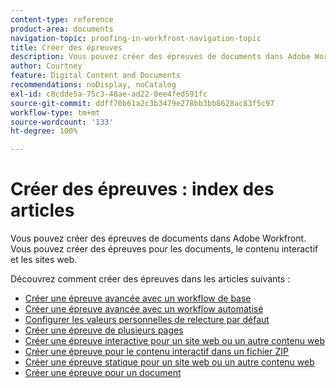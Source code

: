 ```yaml
---
content-type: reference
product-area: documents
navigation-topic: proofing-in-workfront-navigation-topic
title: Créer des épreuves
description: Vous pouvez créer des épreuves de documents dans Adobe Workfront. Vous pouvez créer des épreuves de documents dans Adobe Workfront. Vous pouvez créer des épreuves pour les documents, le contenu interactif et les sites web. Découvrez comment créer des épreuves dans les articles suivants.
author: Courtney
feature: Digital Content and Documents
recommendations: noDisplay, noCatalog
exl-id: c8cdde5a-75c3-48ae-ad22-0ee4fed591fc
source-git-commit: ddff70b61a2c3b3479e278bb3bb8628ac83f5c97
workflow-type: tm+mt
source-wordcount: '133'
ht-degree: 100%

---
```


# Créer des épreuves : index des articles

<!--Audited: 01/2024-->

Vous pouvez créer des épreuves de documents dans Adobe Workfront. Vous pouvez créer des épreuves pour les documents, le contenu interactif et les sites web.

Découvrez comment créer des épreuves dans les articles suivants :

* [Créer une épreuve avancée avec un workflow de base](../../../review-and-approve-work/proofing/creating-proofs-within-workfront/configure-basic-proof-workflow.md)
* [Créer une épreuve avancée avec un workflow automatisé](../../../review-and-approve-work/proofing/creating-proofs-within-workfront/create-automated-proof-workflow.md)
* [Configurer les valeurs personnelles de relecture par défaut](../../../review-and-approve-work/proofing/creating-proofs-within-workfront/set-proof-defaults.md)
* [Créer une épreuve de plusieurs pages](../../../review-and-approve-work/proofing/creating-proofs-within-workfront/create-multi-page-proof.md)
* [Créer une épreuve interactive pour un site web ou un autre contenu web](../../../review-and-approve-work/proofing/creating-proofs-within-workfront/generate-interactive-proof-for-website-or-other-web-content.md)
* [Créer une épreuve pour le contenu interactif dans un fichier ZIP](../../../review-and-approve-work/proofing/creating-proofs-within-workfront/generate-proof-interactive-content.md)
* [Créer une épreuve statique pour un site web ou un autre contenu web](../../../review-and-approve-work/proofing/creating-proofs-within-workfront/generate-static-proof-website-other-web-content.md)
* [Créer une épreuve pour un document](../../../review-and-approve-work/proofing/creating-proofs-within-workfront/generate-proof-for-a-document.md)
